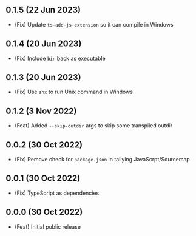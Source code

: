 ## 0.1.5 (22 Jun 2023)

-   (Fix) Update `ts-add-js-extension` so it can compile in Windows

## 0.1.4 (20 Jun 2023)

-   (Fix) Include `bin` back as executable

## 0.1.3 (20 Jun 2023)

-   (Fix) Use `shx` to run Unix command in Windows

## 0.1.2 (3 Nov 2022)

-   (Feat) Added `--skip-outdir` args to skip some transpiled outdir

## 0.0.2 (30 Oct 2022)

-   (Fix) Remove check for `package.json` in tallying JavaScrpt/Sourcemap

## 0.0.1 (30 Oct 2022)

-   (Fix) TypeScript as dependencies

## 0.0.0 (30 Oct 2022)

-   (Feat) Initial public release
